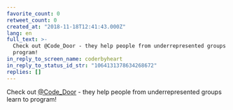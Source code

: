 ```yaml
---
favorite_count: 0
retweet_count: 0
created_at: "2018-11-18T12:41:43.000Z"
lang: en
full_text: >-
  Check out @Code_Door - they help people from underrepresented groups learn to
  program!
in_reply_to_screen_name: coderbyheart
in_reply_to_status_id_str: "1064131378634268672"
replies: []
---
```


Check out [@Code_Door](https://twitter.com/Code_Door) - they help people from
underrepresented groups learn to program!
